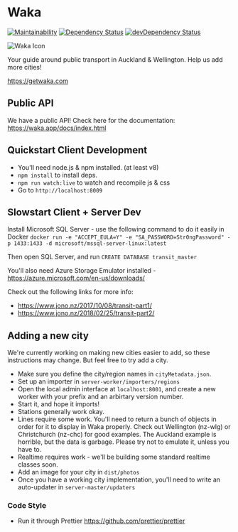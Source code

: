 # Waka

[![Maintainability](https://api.codeclimate.com/v1/badges/bf59f49c861eee7e624e/maintainability)](https://codeclimate.com/github/consindo/waka/maintainability)
[![Dependency Status](https://david-dm.org/consindo/waka.svg?theme=shields.io)](https://david-dm.org/consindo/waka)
[![devDependency Status](https://david-dm.org/consindo/waka/dev-status.svg?theme=shields.io)](https://david-dm.org/consindo/waka#info=devDependencies)

![Waka Icon](https://raw.githubusercontent.com/consindo/waka/master/dist/branding/launcher-icon-3x.png)

Your guide around public transport in Auckland & Wellington. Help us add more cities!

<https://getwaka.com>

## Public API

We have a public API! Check here for the documentation: <https://waka.app/docs/index.html>

## Quickstart Client Development

* You'll need node.js & npm installed. (at least v8)
* `npm install` to install deps.
* `npm run watch:live` to watch and recompile js & css
* Go to `http://localhost:8009`

## Slowstart Client + Server Dev

Install Microsoft SQL Server - use the following command to do it easily in Docker
`docker run -e "ACCEPT_EULA=Y" -e "SA_PASSWORD=Str0ngPassword" -p 1433:1433 -d microsoft/mssql-server-linux:latest`

Then open SQL Server, and run `CREATE DATABASE transit_master`

You'll also need Azure Storage Emulator installed - https://azure.microsoft.com/en-us/downloads/

Check out the following links for more info:

* <https://www.jono.nz/2017/10/08/transit-part1/>
* <https://www.jono.nz/2018/02/25/transit-part2/>

## Adding a new city

We're currently working on making new cities easier to add, so these instructions may change. But feel free to try add a city.

* Make sure you define the city/region names in `cityMetadata.json`.
* Set up an importer in `server-worker/importers/regions`
* Open the local admin interface at `localhost:8001`, and create a new worker with your prefix and an arbirtary version number.
* Start it, and hope it imports!
* Stations generally work okay.
* Lines require some work. You'll need to return a bunch of objects in order for it to display in Waka properly. Check out Wellington (nz-wlg) or Christchurch (nz-chc) for good examples. The Auckland example is horrible, but the data is garbage. Please try not to emulate it, unless you have to.
* Realtime requires work - we'll be building some standard realtime classes soon.
* Add an image for your city in `dist/photos`
* Once you have a working city implementation, you'll need to write an auto-updater in `server-master/updaters`

### Code Style

* Run it through Prettier <https://github.com/prettier/prettier>
